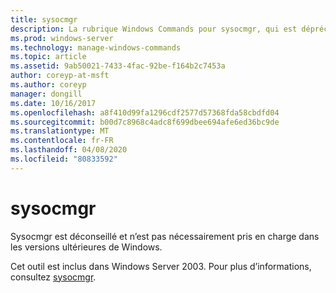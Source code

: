 ```yaml
---
title: sysocmgr
description: La rubrique Windows Commands pour sysocmgr, qui est dépréciée et n’est pas garantie pour être prise en charge dans les versions futures de Windows.
ms.prod: windows-server
ms.technology: manage-windows-commands
ms.topic: article
ms.assetid: 9ab50021-7433-4fac-92be-f164b2c7453a
author: coreyp-at-msft
ms.author: coreyp
manager: dongill
ms.date: 10/16/2017
ms.openlocfilehash: a8f410d99fa1296cdf2577d57368fda58cbdfd04
ms.sourcegitcommit: b00d7c8968c4adc8f699dbee694afe6ed36bc9de
ms.translationtype: MT
ms.contentlocale: fr-FR
ms.lasthandoff: 04/08/2020
ms.locfileid: "80833592"
---
```

# <a name="sysocmgr"></a>sysocmgr

Sysocmgr est déconseillé et n’est pas nécessairement pris en charge dans les versions ultérieures de Windows.

Cet outil est inclus dans Windows Server 2003. Pour plus d’informations, consultez [sysocmgr](https://technet.microsoft.com/library/cc773290(v=ws.10).aspx).